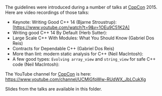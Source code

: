 The guidelines were introduced during a number of talks at [CppCon](http://cppcon.org) 2015.
Here are video recordings of those talks:

- Keynote: Writing Good C++ 14 (Bjarne Stroustrup): [https://www.youtube.com/watch?t=9&v=1OEu9C51K2A]
- Writing good C++ 14 By Default (Herb Sutter):
- Large Scale C++ With Modules: What You Should Know (Gabriel Dos Reis)
- Contracts for Dependable C++ (Gabriel Dos Reis)
- More than lint: modern static analysis for C++ (Neil MacIntosh):
- A few good types: `Evolving array_view` and `string_view` for safe C++ code (Neil MacIntosh): 

The YouTube channel for [CppCon](http://cppcon.org) is here: https://www.youtube.com/channel/UCMlGfpWw-RUdWX_JbLCukXg

Slides from the talks are available in this folder.